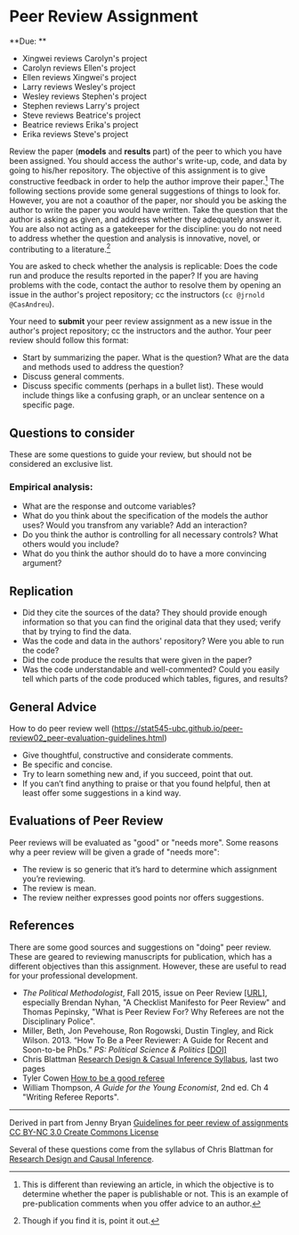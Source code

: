 # Peer Review Assignment
**Due: **

  - Xingwei reviews Carolyn's project
  - Carolyn reviews Ellen's project
  - Ellen reviews Xingwei's project
  - Larry reviews Wesley's project
  - Wesley reviews Stephen's project
  - Stephen reviews Larry's project
  - Steve reviews Beatrice's project
  - Beatrice reviews Erika's project
  - Erika reviews Steve's project

Review the paper (**models** and **results** part) of the peer to which you have been assigned. You should access the author's write-up, code, and data by going to his/her repository. 
The objective of this assignment is to give constructive feedback in order to help the author improve their paper.[^1]
The following sections provide some general suggestions of things to look for.
However, you are not a coauthor of the paper, nor should you be asking the author to write the paper you would have written.
Take the question that the author is asking as given, and address whether they adequately answer it.
You are also not acting as a gatekeeper for the discipline: you do not need to address whether the question and analysis is innovative, novel, or contributing to a literature.[^2]

You are asked to check whether the analysis is replicable: Does the code run and produce the results reported in the paper?
If you are having problems with the code, contact the author to resolve them by opening an issue in the author's project repository; cc the instructors (`cc @jrnold @CasAndreu`).

Your need to **submit** your peer review assignment as a new issue in the author's project repository; cc the instructors and the author. Your peer review should follow this format:

- Start by summarizing the paper. What is the question? What are the data and methods used to address the question?
- Discuss general comments.
- Discuss specific comments (perhaps in a bullet list). These would include things like a confusing graph, or an unclear sentence on a specific page.

[^1]: This is different than reviewing an article, in which the objective is to determine whether the paper is publishable or not. This is an example of pre-publication comments when you offer advice to an author.
[^2]: Though if you find it is, point it out.

## Questions to consider

These are some questions to guide your review, but should not be considered an exclusive list.

### Empirical analysis:

- What are the response and outcome variables?
- What do you think about the specification of the models the author uses? Would you transfrom any variable? Add an interaction? 
- Do you think the author is controlling for all necessary controls? What others would you include?
- What do you think the author should do to have a more convincing argument?

## Replication

- Did they cite the sources of the data? They should provide enough information so that you can find the original data that they used; verify that by trying to find the data.
- Was the code and data in the authors' repository? Were you able to run the code?
- Did the code produce the results that were given in the paper?
- Was the code understandable and well-commented?
  Could you easily tell which parts of the code produced which tables, figures, and results?

## General Advice

How to do peer review well (https://stat545-ubc.github.io/peer-review02_peer-evaluation-guidelines.html)

- Give thoughtful, constructive and considerate comments.
- Be specific and concise.
- Try to learn something new and, if you succeed, point that out.
- If you can’t find anything to praise or that you found helpful, then at least offer some suggestions in a kind way.

## Evaluations of Peer Review

Peer reviews will be evaluated as "good" or "needs more".
Some reasons why a peer review will be given a grade of "needs more":

- The review is so generic that it’s hard to determine which assignment you’re reviewing.
- The review is mean.
- The review neither expresses good points nor offers suggestions.

## References

There are some good sources and suggestions on "doing" peer review.
These are geared to reviewing manuscripts for publication, which has a different objectives than this assignment.
However, these are useful to read for your professional development.

- *The Political Methodologist*, Fall 2015, issue on Peer Review [[URL]](https://thepoliticalmethodologist.files.wordpress.com/2016/02/tpm_v23_n1.pdf), especially Brendan Nyhan, "A Checklist Manifesto for Peer Review" and Thomas Pepinsky, "What is Peer Review For? Why Referees are not the Disciplinary Police".
- Miller, Beth, Jon Pevehouse, Ron Rogowski, Dustin Tingley, and Rick Wilson. 2013. “How To Be a Peer Reviewer: A Guide for Recent and Soon-to-be PhDs.” *PS: Political Science & Politics* [[DOI]](https://dx.doi.org/10.1017/S104909651200128X)
- Chris Blattman [Research Design & Casual Inference Syllabus](http://chrisblattman.com/files/2009/07/PLSC508-Syllabus-Spring2010.pdf), last two pages
- Tyler Cowen [How to be a good referee](http://marginalrevolution.com/marginalrevolution/2006/10/how_to_be_a_goo.html)
- William Thompson, *A Guide for the Young Economist*, 2nd ed. Ch 4 "Writing Referee Reports".


* * *

Derived in part from Jenny Bryan [Guidelines for peer review of assignments](https://stat545-ubc.github.io/faq.html) [CC BY-NC 3.0 Create Commons License](http://creativecommons.org/licenses/by-nc/3.0/)

Several of these questions come from the syllabus of Chris Blattman for [Research Design and Causal Inference](http://chrisblattman.com/files/2009/07/PLSC508-Syllabus-Spring2010.pdf).

